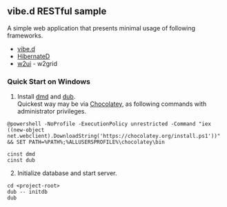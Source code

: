 ## vibe.d RESTful sample

A simple web application that presents minimal usage of following frameworks.

* [vibe.d](http://vibed.org/)
* [HibernateD](https://github.com/buggins/hibernated)
* [w2ui](http://w2ui.com/) - w2grid


### Quick Start on Windows

1. Install [dmd](http://dlang.org/download.html) and [dub](http://code.dlang.org/).<br>
  Quickest way may be via [Chocolatey](https://chocolatey.org/), as following commands with administrator privileges.

 ```
@powershell -NoProfile -ExecutionPolicy unrestricted -Command "iex ((new-object net.webclient).DownloadString('https://chocolatey.org/install.ps1'))" && SET PATH=%PATH%;%ALLUSERSPROFILE%\chocolatey\bin

cinst dmd
cinst dub
```

2. Initialize database and start server.

 ```
cd <project-root>
dub -- initdb
dub
```
